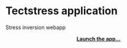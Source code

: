 # Tectstress application
Stress inversion webapp

<p align="center">
    <a href="https://alfredicus.github.io/tectostress/"><b>Launch the app...</b></a>
</p>